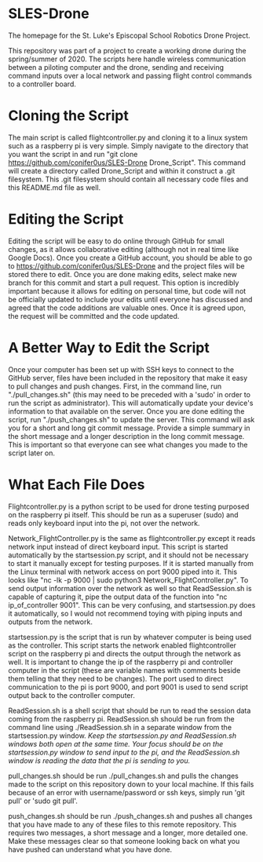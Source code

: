 # SLES-Drone
The homepage for the St. Luke's Episcopal School Robotics Drone Project.

This repository was part of a project to create a working drone during the spring/summer of 2020. The scripts here handle wireless communication between a piloting computer and the drone, sending and receiving command inputs over a local network and passing flight control commands to a controller board. 

# Cloning the Script

The main script is called flightcontroller.py and cloning it to a linux system such as a raspberry pi is very simple. 
Simply navigate to the directory that you want the script in and run "git clone https://github.com/conifer0us/SLES-Drone Drone_Script".
This command will create a directory called Drone_Script and within it construct a .git filesystem. This .git filesystem should contain all necessary code files and this README.md file as well. 

# Editing the Script

Editing the script will be easy to do online through GitHub for small changes, as it allows collaborative editing (although not in real time like Google Docs). 
Once you create a GitHub account, you should be able to go to https://github.com/conifer0us/SLES-Drone and the project files will be stored there to edit. Once you are done making edits, select make new branch for this commit and start a pull request. This option is incredibly important because it allows for editing on personal time, but code will not be officially updated to include your edits until everyone has discussed and agreed that the code additions are valuable ones. Once it is agreed upon, the request will be committed and the code updated. 

# A Better Way to Edit the Script

Once your computer has been set up with SSH keys to connect to the GitHub server, files have been included in the repository that make it easy to pull changes and push changes. First, in the command line, run "./pull_changes.sh" (this may need to be preceded with a 'sudo' in order to run the script as administrator). This will automatically update your device's information to that available on the server. Once you are done editing the script, run "./push_changes.sh" to update the server. This command will ask you for a short and long git commit message. Provide a simple summary in the short message and a longer description in the long commit message. This is important so that everyone can see what changes you made to the script later on. 

# What Each File Does

Flightcontroller.py is a python script to be used for drone testing purposed on the raspberry pi itself. This should be run as a superuser (sudo) and reads only keyboard input into the pi, not over the network.

Network_FlightController.py is the same as flightcontroller.py except it reads network input instead of direct keyboard input. This script is started automatically by the startsession.py script, and it should not be necessary to start it manually except for testing purposes. If it is started manually from the Linux terminal with network access on port 9000 piped into it. This looks like "nc -lk -p 9000 | sudo python3 Network_FlightController.py". To send output information over the network as well so that ReadSession.sh is capable of capturing it, pipe the output data of the function into "nc ip_of_controller 9001". This can be very confusing, and startsession.py does it automatically, so I would not recommend toying with piping inputs and outputs from the network. 

startsession.py is the script that is run by whatever computer is being used as the controller. This script starts the network enabled flightcontroller script on the raspberry pi and directs the output through the network as well. It is important to change the ip of the raspberry pi and controller computer in the script (these are variable names with comments beside them telling that they need to be changes). The port used to direct communication to the pi is port 9000, and port 9001 is used to send script output back to the controller computer. 

ReadSession.sh is a shell script that should be run to read the session data coming from the raspberry pi. ReadSession.sh should be run from the command line using ./ReadSession.sh in a separate window from the startsession.py window. _Keep the startsession.py and ReadSession.sh windows both open at the same time. Your focus should be on the startsession.py window to send input to the pi, and the ReadSession.sh window is reading the data that the pi is sending to you._

pull_changes.sh should be run ./pull_changes.sh and pulls the changes made to the script on this repository down to your local machine. If this fails because of an error with username/password or ssh keys, simply run 'git pull' or 'sudo git pull'. 

push_changes.sh should be run ./push_changes.sh and pushes all changes that you have made to any of these files to this remote repository. This requires two messages, a short message and a longer, more detailed one. Make these messages clear so that someone looking back on what you have pushed can understand what you have done. 